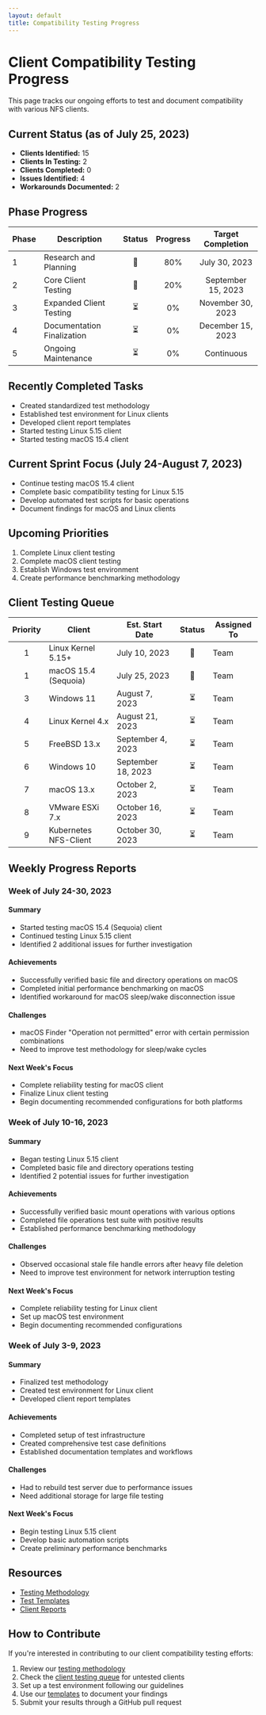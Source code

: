 ```yaml
---
layout: default
title: Compatibility Testing Progress
---
```


# Client Compatibility Testing Progress

This page tracks our ongoing efforts to test and document compatibility with various NFS clients.

## Current Status (as of July 25, 2023)

- **Clients Identified:** 15
- **Clients In Testing:** 2
- **Clients Completed:** 0
- **Issues Identified:** 4
- **Workarounds Documented:** 2

## Phase Progress

| Phase | Description | Status | Progress | Target Completion |
|-------|-------------|:------:|:--------:|:-----------------:|
| 1 | Research and Planning | 🔄 | 80% | July 30, 2023 |
| 2 | Core Client Testing | 🔄 | 20% | September 15, 2023 |
| 3 | Expanded Client Testing | ⏳ | 0% | November 30, 2023 |
| 4 | Documentation Finalization | ⏳ | 0% | December 15, 2023 |
| 5 | Ongoing Maintenance | ⏳ | 0% | Continuous |

## Recently Completed Tasks

- Created standardized test methodology
- Established test environment for Linux clients
- Developed client report templates
- Started testing Linux 5.15 client
- Started testing macOS 15.4 client

## Current Sprint Focus (July 24-August 7, 2023)

- Continue testing macOS 15.4 client
- Complete basic compatibility testing for Linux 5.15
- Develop automated test scripts for basic operations
- Document findings for macOS and Linux clients

## Upcoming Priorities

1. Complete Linux client testing
2. Complete macOS client testing
3. Establish Windows test environment
4. Create performance benchmarking methodology

## Client Testing Queue

| Priority | Client | Est. Start Date | Status | Assigned To |
|:--------:|--------|----------------|:------:|-------------|
| 1 | Linux Kernel 5.15+ | July 10, 2023 | 🔄 | Team |
| 1 | macOS 15.4 (Sequoia) | July 25, 2023 | 🔄 | Team |
| 3 | Windows 11 | August 7, 2023 | ⏳ | Team |
| 4 | Linux Kernel 4.x | August 21, 2023 | ⏳ | Team |
| 5 | FreeBSD 13.x | September 4, 2023 | ⏳ | Team |
| 6 | Windows 10 | September 18, 2023 | ⏳ | Team |
| 7 | macOS 13.x | October 2, 2023 | ⏳ | Team |
| 8 | VMware ESXi 7.x | October 16, 2023 | ⏳ | Team |
| 9 | Kubernetes NFS-Client | October 30, 2023 | ⏳ | Team |

## Weekly Progress Reports

### Week of July 24-30, 2023

#### Summary
- Started testing macOS 15.4 (Sequoia) client
- Continued testing Linux 5.15 client
- Identified 2 additional issues for further investigation

#### Achievements
- Successfully verified basic file and directory operations on macOS
- Completed initial performance benchmarking on macOS
- Identified workaround for macOS sleep/wake disconnection issue

#### Challenges
- macOS Finder "Operation not permitted" error with certain permission combinations
- Need to improve test methodology for sleep/wake cycles

#### Next Week's Focus
- Complete reliability testing for macOS client
- Finalize Linux client testing
- Begin documenting recommended configurations for both platforms

### Week of July 10-16, 2023

#### Summary
- Began testing Linux 5.15 client
- Completed basic file and directory operations testing
- Identified 2 potential issues for further investigation

#### Achievements
- Successfully verified basic mount operations with various options
- Completed file operations test suite with positive results
- Established performance benchmarking methodology

#### Challenges
- Observed occasional stale file handle errors after heavy file deletion
- Need to improve test environment for network interruption testing

#### Next Week's Focus
- Complete reliability testing for Linux client
- Set up macOS test environment
- Begin documenting recommended configurations

### Week of July 3-9, 2023

#### Summary
- Finalized test methodology
- Created test environment for Linux client
- Developed client report templates

#### Achievements
- Completed setup of test infrastructure
- Created comprehensive test case definitions
- Established documentation templates and workflows

#### Challenges
- Had to rebuild test server due to performance issues
- Need additional storage for large file testing

#### Next Week's Focus
- Begin testing Linux 5.15 client
- Develop basic automation scripts
- Create preliminary performance benchmarks

## Resources

- [Testing Methodology](./testing/methodology.md)
- [Test Templates](./testing/templates.md)
- [Client Reports](./clients/)

## How to Contribute

If you're interested in contributing to our client compatibility testing efforts:

1. Review our [testing methodology](./testing/methodology.md)
2. Check the [client testing queue](#client-testing-queue) for untested clients
3. Set up a test environment following our guidelines
4. Use our [templates](./testing/templates.md) to document your findings
5. Submit your results through a GitHub pull request